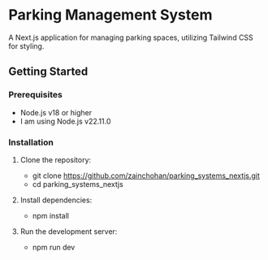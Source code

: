 # Parking Management System
A Next.js application for managing parking spaces, utilizing Tailwind CSS for styling.

## Getting Started

### Prerequisites

- Node.js v18 or higher
- I am using Node.js v22.11.0

### Installation

1. Clone the repository:
    - git clone https://github.com/zainchohan/parking_systems_nextjs.git
    - cd parking_systems_nextjs

2. Install dependencies:
    - npm install
    
3. Run the development server:
    - npm run dev
  
